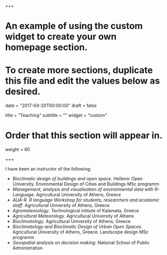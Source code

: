 +++
# An example of using the custom widget to create your own homepage section.
# To create more sections, duplicate this file and edit the values below as desired.

date = "2017-04-20T00:00:00"
draft = false

title = "Teaching"
subtitle = ""
widget = "custom"

# Order that this section will appear in.
weight = 60

+++

I have been an instructor of the following:

- _Bioclimatic design of buildings and open space_. Hellenic Open University. Enviromental Design of Cities and Buildings MSc programm
- _Management, analysis and visualisation of environmental data with R-Language_. Agricultural University of Athens, Greece
- _AUA-R. R language Workshop for students, researchers and academic staff_. Agricultural University of Athens, Greece
- _Agrometeorology_. Technological intitute of Kalamata, Greece
- _Agricultural Meteorology_. Agricultural University of Athens
- _Bioclimatology_. Agricultural University of Athens, Greece
- _Bioclimatology and Bioclimatic Design of Urban Open Spaces_. Agricultural University of Athens, Greece. Landscepe design MSc programm
- _Geospatial analysis on decision making_. National School of Public Administration 
